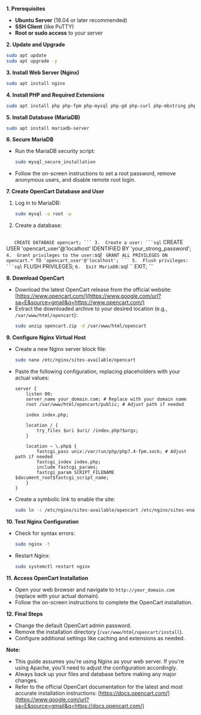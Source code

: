 **1. Prerequisites**

- **Ubuntu Server** (18.04 or later recommended)
- **SSH Client** (like PuTTY)
- **Root or sudo access** to your server

**2. Update and Upgrade**

```bash
sudo apt update
sudo apt upgrade -y
```

**3. Install Web Server (Nginx)**

```bash
sudo apt install nginx
```

**4. Install PHP and Required Extensions**

```bash
sudo apt install php php-fpm php-mysql php-gd php-curl php-mbstring php-zip php-intl
```

**5. Install Database (MariaDB)**

```bash
sudo apt install mariadb-server
```

**6. Secure MariaDB**

- Run the MariaDB security script:
  ```bash
  sudo mysql_secure_installation
  ```
- Follow the on-screen instructions to set a root password, remove anonymous users, and disable remote root login.

**7. Create OpenCart Database and User**

1.  Log in to MariaDB:
    ```bash
    sudo mysql -u root -p
    ```
2.  Create a database:
    ```sql
``    CREATE DATABASE opencart;
    ```
3.  Create a user:
    ```sql
 ``   CREATE USER 'opencart_user'@'localhost' IDENTIFIED BY 'your_strong_password';
    ```
4.  Grant privileges to the user:
    ```sql
  ``  GRANT ALL PRIVILEGES ON opencart.* TO 'opencart_user'@'localhost';
    ```
5.  Flush privileges:
    ```sql
 ``   FLUSH PRIVILEGES;
    ```
6.  Exit MariaDB:
    ```sql
  ``  EXIT;
    ```

**8. Download OpenCart**

- Download the latest OpenCart release from the official website: [https://www.opencart.com/](https://www.google.com/url?sa=E&source=gmail&q=https://www.opencart.com/)
- Extract the downloaded archive to your desired location (e.g., `/var/www/html/opencart`):
  ```bash
  sudo unzip opencart.zip -d /var/www/html/opencart
  ```

**9. Configure Nginx Virtual Host**

- Create a new Nginx server block file:

  ```bash
  sudo nano /etc/nginx/sites-available/opencart
  ```

- Paste the following configuration, replacing placeholders with your actual values:

  ```nginx
  server {
      listen 80;
      server_name your_domain.com; # Replace with your domain name
      root /var/www/html/opencart/public; # Adjust path if needed

      index index.php;

      location / {
          try_files $uri $uri/ /index.php?$args;
      }

      location ~ \.php$ {
          fastcgi_pass unix:/var/run/php/php7.4-fpm.sock; # Adjust path if needed
          fastcgi_index index.php;
          include fastcgi_params;
          fastcgi_param SCRIPT_FILENAME $document_root$fastcgi_script_name;
      }
  }
  ```

- Create a symbolic link to enable the site:

  ```bash
  sudo ln -s /etc/nginx/sites-available/opencart /etc/nginx/sites-enabled/
  ```

**10. Test Nginx Configuration**

- Check for syntax errors:
  ```bash
  sudo nginx -t
  ```
- Restart Nginx:
  ```bash
  sudo systemctl restart nginx
  ```

**11. Access OpenCart Installation**

- Open your web browser and navigate to `http://your_domain.com` (replace with your actual domain).
- Follow the on-screen instructions to complete the OpenCart installation.

**12. Final Steps**

- Change the default OpenCart admin password.
- Remove the installation directory (`/var/www/html/opencart/install`).
- Configure additional settings like caching and extensions as needed.

**Note:**

- This guide assumes you're using Nginx as your web server. If you're using Apache, you'll need to adjust the configuration accordingly.
- Always back up your files and database before making any major changes.
- Refer to the official OpenCart documentation for the latest and most accurate installation instructions: [https://docs.opencart.com/](https://www.google.com/url?sa=E&source=gmail&q=https://docs.opencart.com/)

